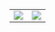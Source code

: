 <table>
  <tr>
    <td valign="top">
      <img src="https://github-readme-stats-stenginaut.vercel.app/api?username=stenginaut&count_private=true&include_all_commits=true&custom_title=GitHub%20Statistics&hide_rank=true&theme=github_dark&hide_border=true&show_icons=true" />
    </td>
    <td valign="top">
      <img src="https://github-readme-stats-stenginaut.vercel.app/api/top-langs/?username=stenginaut&theme=github_dark&hide_border=true&layout=compact" />
    </td>
  </tr>
</table>
